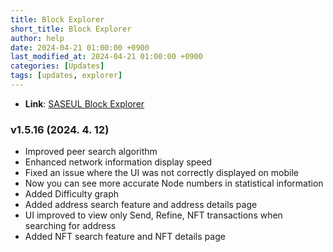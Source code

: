 ```yaml
---
title: Block Explorer
short_title: Block Explorer
author: help
date: 2024-04-21 01:00:00 +0900
last_modified_at: 2024-04-21 01:00:00 +0900
categories: [Updates]
tags: [updates, explorer]
---
```


- **Link**: [SASEUL Block Explorer](https://explorer.saseul.com)

### v1.5.16 (2024. 4. 12) 

- Improved peer search algorithm
- Enhanced network information display speed
- Fixed an issue where the UI was not correctly displayed on mobile
- Now you can see more accurate Node numbers in statistical information
- Added Difficulty graph
- Added address search feature and address details page
- UI improved to view only Send, Refine, NFT transactions when searching for address
- Added NFT search feature and NFT details page